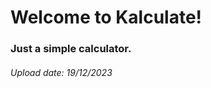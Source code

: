 <h1>Welcome to Kalculate!</h1>
<h3>Just a simple calculator.</h3>
<h6> Upload date: 19/12/2023 </h6>
